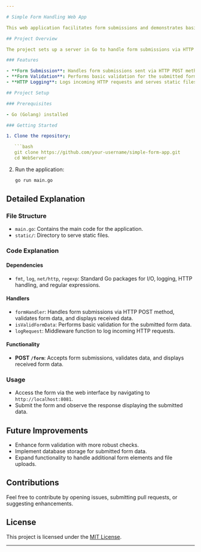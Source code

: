 ```yaml
---

# Simple Form Handling Web App

This web application facilitates form submissions and demonstrates basic handling of HTTP POST requests in Go (Golang).

## Project Overview

The project sets up a server in Go to handle form submissions via HTTP POST requests. It employs basic form validation and logs incoming requests.

### Features

- **Form Submission**: Handles form submissions sent via HTTP POST method.
- **Form Validation**: Performs basic validation for the submitted form data.
- **HTTP Logging**: Logs incoming HTTP requests and serves static files.

## Project Setup

### Prerequisites

- Go (Golang) installed

### Getting Started

1. Clone the repository:

   ```bash
   git clone https://github.com/your-username/simple-form-app.git
   cd WebServer
   ```

2. Run the application:

   ```bash
   go run main.go
   ```

## Detailed Explanation

### File Structure

- `main.go`: Contains the main code for the application.
- `static/`: Directory to serve static files.

### Code Explanation

#### Dependencies

- `fmt`, `log`, `net/http`, `regexp`: Standard Go packages for I/O, logging, HTTP handling, and regular expressions.

#### Handlers

- `formHandler`: Handles form submissions via HTTP POST method, validates form data, and displays received data.
- `isValidFormData`: Performs basic validation for the submitted form data.
- `logRequest`: Middleware function to log incoming HTTP requests.

#### Functionality

- **POST `/form`**: Accepts form submissions, validates data, and displays received form data.

### Usage

- Access the form via the web interface by navigating to `http://localhost:8081`.
- Submit the form and observe the response displaying the submitted data.

## Future Improvements

- Enhance form validation with more robust checks.
- Implement database storage for submitted form data.
- Expand functionality to handle additional form elements and file uploads.

## Contributions

Feel free to contribute by opening issues, submitting pull requests, or suggesting enhancements.

## License

This project is licensed under the [MIT License](LICENSE).

---
```

